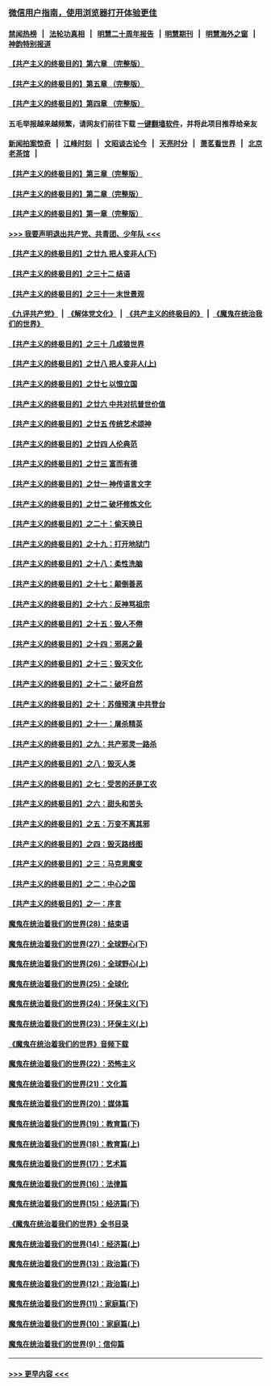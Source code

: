 ### [微信用户指南，使用浏览器打开体验更佳](https://github.com/gfw-breaker/banned-news1/blob/master/indexes/wechat-guide.md?t=0)
#### [禁闻热榜](热点新闻.md?t=0)  &nbsp;&nbsp;|&nbsp;&nbsp; [法轮功真相](https://github.com/gfw-breaker/truth/blob/master/README.md?t=0) &nbsp;&nbsp;|&nbsp;&nbsp; [明慧二十周年报告](https://github.com/gfw-breaker/mh-reports/blob/master/README.md?t=0) &nbsp;&nbsp;|&nbsp;&nbsp;[明慧期刊](https://github.com/gfw-breaker/mh-qikan) &nbsp;&nbsp;|&nbsp;&nbsp; [明慧海外之窗](https://github.com/gfw-breaker/mh-news/blob/master/README.md?t=0) &nbsp;&nbsp;|&nbsp;&nbsp; [神韵特别报道](https://github.com/gfw-breaker/mh-news/blob/master/shenyun.md?t=0)
#### [【共产主义的终极目的】第六章 （完整版）](../pages/nsc422/n11428913.md?t=02131922) 
#### [【共产主义的终极目的】第五章 （完整版）](../pages/nsc422/n11428912.md?t=02131922) 
#### [【共产主义的终极目的】第四章 （完整版）](../pages/nsc422/n11428907.md?t=02131922) 
#### 五毛举报越来越频繁，请网友们前往下载 [一键翻墙软件](https://github.com/gfw-breaker/ssr-accounts)，并将此项目推荐给亲友
#### [新闻拍案惊奇](https://github.com/gfw-breaker/banned-news1/blob/master/pages/link4.md) &nbsp;&nbsp;|&nbsp;&nbsp; [江峰时刻](https://github.com/gfw-breaker/banned-news1/blob/master/pages/link4.md) &nbsp;&nbsp;|&nbsp;&nbsp; [文昭谈古论今](https://github.com/gfw-breaker/banned-news1/blob/master/pages/link4.md) &nbsp;&nbsp;|&nbsp;&nbsp; [天亮时分](https://github.com/gfw-breaker/banned-news1/blob/master/pages/link4.md) &nbsp;&nbsp;|&nbsp;&nbsp; [萧茗看世界](https://github.com/gfw-breaker/banned-news1/blob/master/pages/link4.md) &nbsp;&nbsp;|&nbsp;&nbsp; [北京老茶馆](https://github.com/gfw-breaker/banned-news1/blob/master/pages/link4.md) &nbsp;&nbsp;|&nbsp;&nbsp; 
#### [【共产主义的终极目的】第三章（完整版）](../pages/nsc422/n11428848.md?t=02131922) 
#### [【共产主义的终极目的】第二章（完整版）](../pages/nsc422/n11428831.md?t=02131922) 
#### [【共产主义的终极目的】第一章（完整版）](../pages/nsc422/n11417651.md?t=02131922) 
#### [>>> 我要声明退出共产党、共青团、少年队 <<<](https://github.com/begood0513/goodnews/blob/master/quit/letter.md) 
#### [【共产主义的终极目的】之廿九 把人变非人(下)](../pages/nsc422/n11344140.md?t=02131922) 
#### [【共产主义的终极目的】之三十二 结语](../pages/nsc422/n11360535.md?t=02131922) 
#### [【共产主义的终极目的】之三十一 末世景观](../pages/nsc422/n11351129.md?t=02131922) 
#### [《九评共产党》](https://github.com/begood0513/9ping.md/blob/master/README.md) &nbsp;|&nbsp; [《解体党文化》](../../../../jtdwh.md/blob/master/README.md)  &nbsp;|&nbsp; [《共产主义的终极目的》](../../../../gczydzjmd.md/blob/master/README.md) &nbsp;|&nbsp; [《魔鬼在统治我们的世界》](../../../../mgztzwmdsj.md/blob/master/README.md) 
#### [【共产主义的终极目的】之三十 几成狼世界](../pages/nsc422/n11348280.md?t=02131922) 
#### [【共产主义的终极目的】之廿八 把人变非人(上)](../pages/nsc422/n11340492.md?t=02131922) 
#### [【共产主义的终极目的】之廿七 以恨立国](../pages/nsc422/n11336944.md?t=02131922) 
#### [【共产主义的终极目的】之廿六 中共对抗普世价值](../pages/nsc422/n11324785.md?t=02131922) 
#### [【共产主义的终极目的】之廿五 传统艺术颂神](../pages/nsc422/n11296396.md?t=02131922) 
#### [【共产主义的终极目的】之廿四 人伦典范](../pages/nsc422/n11296397.md?t=02131922) 
#### [【共产主义的终极目的】之廿三 富而有德](../pages/nsc422/n11283598.md?t=02131922) 
#### [【共产主义的终极目的】之廿一 神传语言文字](../pages/nsc422/n11263265.md?t=02131922) 
#### [【共产主义的终极目的】之廿二 破坏修炼文化](../pages/nsc422/n11245728.md?t=02131922) 
#### [【共产主义的终极目的】之二十：偷天换日](../pages/nsc422/n11238846.md?t=02131922) 
#### [【共产主义的终极目的】之十九：打开地狱门](../pages/nsc422/n11206376.md?t=02131922) 
#### [【共产主义的终极目的】之十八：柔性洗脑](../pages/nsc422/n11199994.md?t=02131922) 
#### [【共产主义的终极目的】之十七：颠倒善恶](../pages/nsc422/n11179782.md?t=02131922) 
#### [【共产主义的终极目的】之十六：反神骂祖宗](../pages/nsc422/n11166798.md?t=02131922) 
#### [【共产主义的终极目的】之十五：毁人不倦](../pages/nsc422/n11166792.md?t=02131922) 
#### [【共产主义的终极目的】之十四：邪恶之最](../pages/nsc422/n11150249.md?t=02131922) 
#### [【共产主义的终极目的】之十三：毁灭文化](../pages/nsc422/n11135227.md?t=02131922) 
#### [【共产主义的终极目的】之十二：破坏自然](../pages/nsc422/n11135214.md?t=02131922) 
#### [【共产主义的终极目的】之十：苏俄预演 中共登台](../pages/nsc422/n11118424.md?t=02131922) 
#### [【共产主义的终极目的】之十一：屠杀精英](../pages/nsc422/n11118442.md?t=02131922) 
#### [【共产主义的终极目的】之九：共产邪灵一路杀](../pages/nsc422/n11114139.md?t=02131922) 
#### [【共产主义的终极目的】之八：毁灭人类](../pages/nsc422/n11108503.md?t=02131922) 
#### [【共产主义的终极目的】之七：受苦的还是工农](../pages/nsc422/n11101809.md?t=02131922) 
#### [【共产主义的终极目的】之六：甜头和苦头](../pages/nsc422/n11096971.md?t=02131922) 
#### [【共产主义的终极目的】之五：万变不离其邪](../pages/nsc422/n11091285.md?t=02131922) 
#### [【共产主义的终极目的】之四：毁灭路线图](../pages/nsc422/n11086284.md?t=02131922) 
#### [【共产主义的终极目的】之三：马克思魔变](../pages/nsc422/n11061941.md?t=02131922) 
#### [【共产主义的终极目的】之二：中心之国](../pages/nsc422/n11047728.md?t=02131922) 
#### [【共产主义的终极目的】之一：序言](../pages/nsc422/n11086077.md?t=02131922) 
#### [魔鬼在统治着我们的世界(28)：结束语](../pages/nsc422/n10936246.md?t=02131922) 
#### [魔鬼在统治着我们的世界(27)：全球野心(下)](../pages/nsc422/n10928319.md?t=02131922) 
#### [魔鬼在统治着我们的世界(26)：全球野心(上)](../pages/nsc422/n10900318.md?t=02131922) 
#### [魔鬼在统治着我们的世界(25)：全球化](../pages/nsc422/n10788205.md?t=02131922) 
#### [魔鬼在统治着我们的世界(24)：环保主义(下)](../pages/nsc422/n10695307.md?t=02131922) 
#### [魔鬼在统治着我们的世界(23)：环保主义(上)](../pages/nsc422/n10688613.md?t=02131922) 
#### [《魔鬼在统治着我们的世界》音频下载](../pages/nsc422/n10635553.md?t=02131922) 
#### [魔鬼在统治着我们的世界(22)：恐怖主义](../pages/nsc422/n10614727.md?t=02131922) 
#### [魔鬼在统治着我们的世界(21)：文化篇](../pages/nsc422/n10597706.md?t=02131922) 
#### [魔鬼在统治着我们的世界(20)：媒体篇](../pages/nsc422/n10586579.md?t=02131922) 
#### [魔鬼在统治着我们的世界(19)：教育篇(下)](../pages/nsc422/n10564808.md?t=02131922) 
#### [魔鬼在统治着我们的世界(18)：教育篇(上)](../pages/nsc422/n10526970.md?t=02131922) 
#### [魔鬼在统治着我们的世界(17)：艺术篇](../pages/nsc422/n10499093.md?t=02131922) 
#### [魔鬼在统治着我们的世界(16)：法律篇](../pages/nsc422/n10485969.md?t=02131922) 
#### [魔鬼在统治着我们的世界(15)：经济篇(下)](../pages/nsc422/n10469975.md?t=02131922) 
#### [《魔鬼在统治着我们的世界》全书目录](../pages/nsc422/n10464261.md?t=02131922) 
#### [魔鬼在统治着我们的世界(14)：经济篇(上)](../pages/nsc422/n10457370.md?t=02131922) 
#### [魔鬼在统治着我们的世界(13)：政治篇(下)](../pages/nsc422/n10448270.md?t=02131922) 
#### [魔鬼在统治着我们的世界(12)：政治篇(上)](../pages/nsc422/n10444576.md?t=02131922) 
#### [魔鬼在统治着我们的世界(11)：家庭篇(下)](../pages/nsc422/n10440961.md?t=02131922) 
#### [魔鬼在统治着我们的世界(10)：家庭篇(上)](../pages/nsc422/n10435448.md?t=02131922) 
#### [魔鬼在统治着我们的世界(9)：信仰篇](../pages/nsc422/n10432159.md?t=02131922) 

----
#### [ >>> 更早内容 <<< ](../indexes/nsc422-earlier.md)
